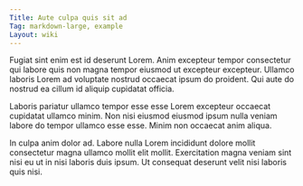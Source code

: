 ```yaml
---
Title: Aute culpa quis sit ad
Tag: markdown-large, example
Layout: wiki
---
```

Fugiat sint enim est id deserunt Lorem. Anim excepteur tempor consectetur qui labore quis non magna tempor eiusmod ut excepteur excepteur. Ullamco laboris Lorem ad voluptate nostrud occaecat ipsum do proident. Qui aute do nostrud ea cillum id aliquip cupidatat officia.

Laboris pariatur ullamco tempor esse esse Lorem excepteur occaecat cupidatat ullamco minim. Non nisi eiusmod eiusmod ipsum nulla veniam labore do tempor ullamco esse esse. Minim non occaecat anim aliqua.

In culpa anim dolor ad. Labore nulla Lorem incididunt dolore mollit consectetur magna ullamco mollit elit mollit. Exercitation magna veniam sint nisi eu ut in nisi laboris duis ipsum. Ut consequat deserunt velit nisi laboris quis nisi.